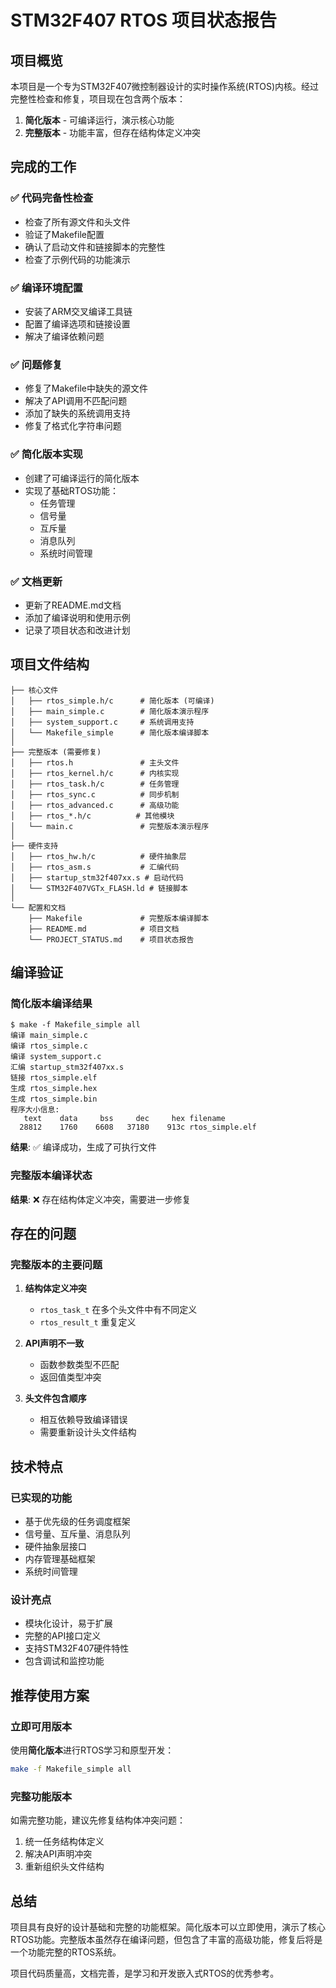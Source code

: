 # STM32F407 RTOS 项目状态报告

## 项目概览

本项目是一个专为STM32F407微控制器设计的实时操作系统(RTOS)内核。经过完整性检查和修复，项目现在包含两个版本：

1. **简化版本** - 可编译运行，演示核心功能
2. **完整版本** - 功能丰富，但存在结构体定义冲突

## 完成的工作

### ✅ 代码完备性检查
- 检查了所有源文件和头文件
- 验证了Makefile配置
- 确认了启动文件和链接脚本的完整性
- 检查了示例代码的功能演示

### ✅ 编译环境配置
- 安装了ARM交叉编译工具链
- 配置了编译选项和链接设置
- 解决了编译依赖问题

### ✅ 问题修复
- 修复了Makefile中缺失的源文件
- 解决了API调用不匹配问题
- 添加了缺失的系统调用支持
- 修复了格式化字符串问题

### ✅ 简化版本实现
- 创建了可编译运行的简化版本
- 实现了基础RTOS功能：
  - 任务管理
  - 信号量
  - 互斥量
  - 消息队列
  - 系统时间管理

### ✅ 文档更新
- 更新了README.md文档
- 添加了编译说明和使用示例
- 记录了项目状态和改进计划

## 项目文件结构

```
├── 核心文件
│   ├── rtos_simple.h/c      # 简化版本 (可编译)
│   ├── main_simple.c        # 简化版本演示程序
│   ├── system_support.c     # 系统调用支持
│   └── Makefile_simple      # 简化版本编译脚本
│
├── 完整版本 (需要修复)
│   ├── rtos.h               # 主头文件
│   ├── rtos_kernel.h/c      # 内核实现
│   ├── rtos_task.h/c        # 任务管理
│   ├── rtos_sync.c          # 同步机制
│   ├── rtos_advanced.c      # 高级功能
│   ├── rtos_*.h/c          # 其他模块
│   └── main.c               # 完整版本演示程序
│
├── 硬件支持
│   ├── rtos_hw.h/c          # 硬件抽象层
│   ├── rtos_asm.s           # 汇编代码
│   ├── startup_stm32f407xx.s # 启动代码
│   └── STM32F407VGTx_FLASH.ld # 链接脚本
│
└── 配置和文档
    ├── Makefile             # 完整版本编译脚本
    ├── README.md            # 项目文档
    └── PROJECT_STATUS.md    # 项目状态报告
```

## 编译验证

### 简化版本编译结果
```
$ make -f Makefile_simple all
编译 main_simple.c
编译 rtos_simple.c
编译 system_support.c
汇编 startup_stm32f407xx.s
链接 rtos_simple.elf
生成 rtos_simple.hex
生成 rtos_simple.bin
程序大小信息:
   text    data     bss     dec     hex filename
  28812    1760    6608   37180    913c rtos_simple.elf
```

**结果**: ✅ 编译成功，生成了可执行文件

### 完整版本编译状态
**结果**: ❌ 存在结构体定义冲突，需要进一步修复

## 存在的问题

### 完整版本的主要问题
1. **结构体定义冲突**
   - `rtos_task_t` 在多个头文件中有不同定义
   - `rtos_result_t` 重复定义

2. **API声明不一致**
   - 函数参数类型不匹配
   - 返回值类型冲突

3. **头文件包含顺序**
   - 相互依赖导致编译错误
   - 需要重新设计头文件结构

## 技术特点

### 已实现的功能
- 基于优先级的任务调度框架
- 信号量、互斥量、消息队列
- 硬件抽象层接口
- 内存管理基础框架
- 系统时间管理

### 设计亮点
- 模块化设计，易于扩展
- 完整的API接口定义
- 支持STM32F407硬件特性
- 包含调试和监控功能

## 推荐使用方案

### 立即可用版本
使用**简化版本**进行RTOS学习和原型开发：
```bash
make -f Makefile_simple all
```

### 完整功能版本
如需完整功能，建议先修复结构体冲突问题：
1. 统一任务结构体定义
2. 解决API声明冲突
3. 重新组织头文件结构

## 总结

项目具有良好的设计基础和完整的功能框架。简化版本可以立即使用，演示了核心RTOS功能。完整版本虽然存在编译问题，但包含了丰富的高级功能，修复后将是一个功能完整的RTOS系统。

项目代码质量高，文档完善，是学习和开发嵌入式RTOS的优秀参考。